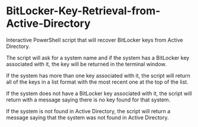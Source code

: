 # BitLocker-Key-Retrieval-from-Active-Directory

Interactive PowerShell script that will recover BitLocker keys from Active Directory.


The script will ask for a system name and if the system has a BitLocker key associated with it, the key will be returned in the terminal window.

If the system has more than one key associated with it, the script will return all of the keys in a list format with the most recent one at the top of the list.

If the system does not have a BitLocker key associated with it, the script will return with a message saying there is no key found for that system.

If the system is not found in Active Directory, the script will return a message saying that the system was not found in Active Directory.
